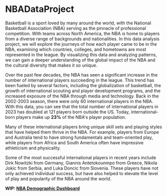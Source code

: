 # NBADataProject

Basketball is a sport loved by many around the world, with the National Basketball Association (NBA) serving as the pinnacle of professional competition. With teams across North America, the NBA is home to players from a diverse range of backgrounds and nationalities. In this data analysis project, we will explore the journeys of how each player came to be in the NBA, examining which countries, colleges, and hometowns are most represented in the league. By visualizing this data and analyzing patterns, we can gain a deeper understanding of the global impact of the NBA and the cultural diversity that makes it so unique.

Over the past few decades, the NBA has seen a significant increase in the number of international players succeeding in the league. This trend has been fueled by several factors, including the globalization of basketball, the growth of international scouting and player development programs, and the increased exposure of the NBA through media and technology. Back in the 2002-2003 season, there were only 60 international players in the NBA. With this data, you can see that the total number of international players in 2023 has doubled at 121 players born outside the US. Today, international-born players make up **23%** of the NBA's player population.

Many of these international players bring unique skill sets and playing styles that have helped them thrive in the NBA. For example, players from Europe and Australia tend to have strong fundamentals and team-oriented play, while players from Africa and South America often have impressive athleticism and physicality.

Some of the most successful international players in recent years include Dirk Nowitzki from Germany, Giannis Antetokounmpo from Greece, Nikola Jokic from Serbia, and Luka Doncic from Slovenia. These players have not only achieved individual success, but have also helped to elevate the level of play and popularity of the NBA around the world.

**WIP: [NBA Demographic Dashboard](https://public.tableau.com/views/2022-2023NBADemographic/Story1?:language=en-US&publish=yes&:display_count=n&:origin=viz_share_link)**

